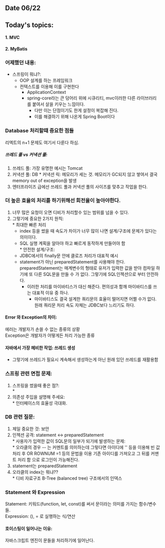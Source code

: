 ## Date 06/22

## Today's topics:
  #### 1. MVC
  #### 2. MyBatis

### 어제했던 내용:
  * 스프링이 뭐냐?:
    * OOP 설계를 하는 프레임워크
    * 컨텍스트를 이용해 이를 구현한다
      * ApplicationContext
      * spring-core라는 큰 덩어리 위에 시큐리티, mvc이러한 다른 라이브러리를 붙여서 살을 키우는 느낌이다.
        * 다만 이는 단점이기도 한게 설정이 복잡해 진다.
        * 이를 해결하기 위해 나온게 Spring Boot이다

### Database 처리할떄 중요한 점들
리엑트의 n+1 문제도 여기서 다룬다 하심.  
##### 쓰레드 풀 vs 커낵션 풀:
  1. 쓰레드 풀: 가장 유명한 예시는 Tomcat
  2. 커낵션 풀: DB
    * 커낵션 릭: 메모리가 세는 것. 메모리가 GC되지 않고 쌓여서 결국 memory out of exception을 발생
  3. 엔터프라이즈 급에선 쓰레드 풀과 커낵션 풀의 사이즈를 맞추고 작업을 한다. 

### 더 높은 효율의 처리를 하기위해선 회전율이 높아야한다.
  1. 너무 많은 요청이 오면 디비가 처리할수 있는 범위를 넘을 수 있다. 
  2. 그렇기에 중요한 2가지 원칙:  
    * 최대한 빠른 처리  
      * index 등을 썼을 때 속도가 차이가 너무 많이 나면 설계/구조에 문제가 있다는 의미이다.  
      * SQL 실행 계획을 알아야 하고 빠르게 동작하게 만들어야 함  
    * 안전한 설계/구조:  
      * JDBC에서의 finally문 안에 클로즈 처리가 대표적 예시  
      * statement가 아닌 preparedStatement를 사용해야 한다. preparedStatement는 매계변수의 형태로 유저가 입력한 값을 받아 컴파일 하기에 또 다른 SQL문을 만들 수 가 없다. 그렇기에 SQL인젝션으로 부터 안전하다.   
        - 이러한 처리를 마이바티스가 대신 해준다. 편의성과 함깨 마이바티스를 쓰는 대표적 이유 중 하나.  
          * 마이바티스도 결국 설계한 쿼리문의 효율이 떨어지면 어쩔 수가 없다. 원래 쿼리문 처리 속도 자체는 JDBC보다 느리기도 하다.  

#### Error 와 Exception의 차이:  
  에러는 개발자가 손쓸 수 없는 종류의 상황  
  Exception은 개발자가 어떻게든 처리 가능한 종류  

#### 자바에서 가장 헤비한 작업: 쓰레드 생성
  * 그렇기에 쓰레드가 필요시 계속해서 생성하는게 아닌 원래 있던 쓰레드를 재활용함  

### 스프링 관련 면접 문제:
  1. 스프링을 썼을때 좋은 점?:  
    * 
  2. 의존성 주입을 설명해 주세요:  
    * 인터페이스의 효율성 극대화. 

### DB 관련 질문:
  1. 제일 중요한 것: 보안  
  2. 인젝션 공격: statement <-> preparedStatement    
    * 사용자가 입력한 값이 SQL문의 일부가 되기에 발생하는 문제:    
    * 오라클의 경우 -- 는 커멘트를 의미하는데 그렇다면 아이디에 '' 등을 이용해 빈 값 처리 후 OR ROWNUM =1 등의 문법을 이용 기존 아이디를 가져오고 그 뒤를 커맨트 처리 함 으로 로그인이 가능해진다.  
  3. statement는 preparedStatement  
  4. 오라클의 index는 뭐냐??  
    * 디비 자료구조 B-Tree (balanced tree) 구조에서의 인덱스  

### Statement 와 Expression
  Statement: 키워드(function, let, const)를 써서 문이라는 의미를 가지는 함수/변수 들.  
  Expression: (), = 로 실행하는 식/연산   
#### 호이스팅이 일어나는 이유:
  자바스크립트 엔진이 문들을 처리하기에 일어난다.  
